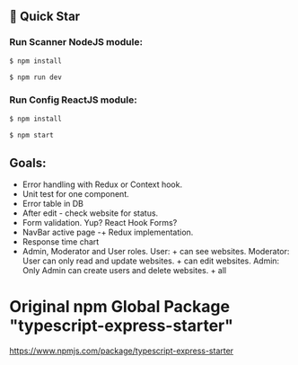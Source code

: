 ## 🚀 Quick Star
### Run Scanner NodeJS module:
```bash
$ npm install
```

```bash
$ npm run dev
```

### Run Config ReactJS module:
```bash
$ npm install
```

```bash
$ npm start
```
## Goals:
+ Error handling with Redux or Context hook. 
+ Unit test for one component.
+ Error table in DB
+ After edit - check website for status.
+ Form validation. Yup? React Hook Forms?
+ NavBar active page 
-+ Redux implementation.
+ Response time chart
+ Admin, Moderator and User roles. 
    User:
        + can see websites.
    Moderator: User can only read and update websites.
        + can edit websites.
    Admin: Only Admin can create users and delete websites.
        + all

# Original npm Global Package "typescript-express-starter"
https://www.npmjs.com/package/typescript-express-starter
